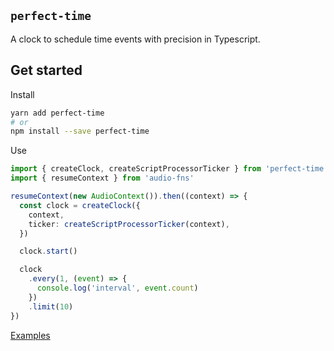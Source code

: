 ## `perfect-time`

A clock to schedule time events with precision in Typescript.

## Get started

Install

```bash
yarn add perfect-time
# or
npm install --save perfect-time
```

Use

```typescript
import { createClock, createScriptProcessorTicker } from 'perfect-time'
import { resumeContext } from 'audio-fns'

resumeContext(new AudioContext()).then((context) => {
  const clock = createClock({
    context,
    ticker: createScriptProcessorTicker(context),
  })

  clock.start()

  clock
    .every(1, (event) => {
      console.log('interval', event.count)
    })
    .limit(10)
})
```

[Examples](https://github.com/skulptur/perfect-time/tree/master/example)
